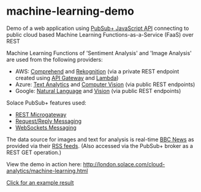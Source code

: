 # machine-learning-demo
Demo of a web application using [PubSub+ JavaScript API](https://dev.solace.com/tech/javascript-api/) connecting to public cloud based Machine Learning Functions-as-a-Service (FaaS) over REST

Machine Learning Functions of 'Sentiment Analysis' and 'Image Analysis' are used from the following providers:

- AWS: [Comprehend](https://aws.amazon.com/comprehend/) and [Rekognition](https://aws.amazon.com/rekognition/) (via a private REST endpoint created using [API Gateway](https://aws.amazon.com/api-gateway/) and [Lambda](https://aws.amazon.com/lambda/))
- Azure: [Text Analytics](https://azure.microsoft.com/en-us/services/cognitive-services/text-analytics/) and [Computer Vision](https://azure.microsoft.com/en-us/services/cognitive-services/computer-vision/) (via public REST endpoints)
- Google: [Natural Language](https://cloud.google.com/natural-language/) and [Vision](https://cloud.google.com/vision/) (via public REST endpoints)

  
Solace PubSub+ features used:
- [REST Microgateway](https://docs.solace.com/Features/Microgateway-Concepts/Microgateway-Use-Cases.htm)
- [Request/Reply Messaging](https://docs.solace.com/Messaging-Basics/Core-Concepts-Message-Models.htm#Request-)
- [WebSockets Messaging](https://docs.solace.com/Solace-PubSub-Messaging-APIs/JavaScript-API/Web-Messaging-Concepts/Web-Messaging-Architectures.htm)

The data source for images and text for analysis is real-time [BBC News](https://bbc.co.uk/news) as provided via their [RSS feeds](https://www.bbc.co.uk/news/10628494#userss). (Also accessed via the PubSub+ broker as a REST GET operation.)

View the demo in action here:
http://london.solace.com/cloud-analytics/machine-learning.html

[Click for an example result](website-files/example-result-1.png)

